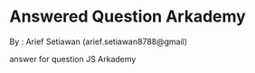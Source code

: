 <h1>Answered Question Arkademy</h1>
<p>By : Arief Setiawan (arief.setiawan8788@gmail)</p>
<p>answer for question JS Arkademy</p>
